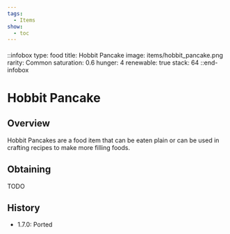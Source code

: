 ```yaml
---
tags:
  - Items
show:
  - toc
---
```


####
::infobox
type: food
title: Hobbit Pancake
image: items/hobbit_pancake.png
rarity: Common
saturation: 0.6
hunger: 4
renewable: true
stack: 64
::end-infobox

# Hobbit Pancake

## Overview

Hobbit Pancakes are a food item that can be eaten plain or can be used in crafting recipes to make more filling foods.

## Obtaining

TODO

## History

- 1.7.0: Ported
